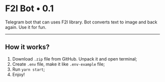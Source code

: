 # F2I Bot • 0.1

Telegram bot that can uses F2I library. Bot converts text to image and back again. Use it for fun.

---
## How it works?

1. Download `.zip` file from GitHub. Unpack it and open terminal;
2. Create `.env` file, make it like `.env-example` file;
3. Run `yarn start`;
4. Enjoy!